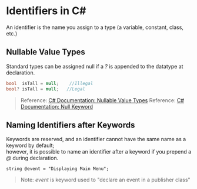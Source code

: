 # Identifiers in C#
An identifier is the name you assign to a type (a variable, constant, class, etc.)

## Nullable Value Types
Standard types can be assigned null if a _?_ is appended to the datatype at declaration.
```C#
bool  isTall = null;    //Illegal
bool? isTall = null;   //Legal
```
> Reference: [C# Documentation: Nullable Value Types](https://docs.microsoft.com/en-us/dotnet/csharp/language-reference/builtin-types/nullable-value-types)
> Reference: [C# Documentation: Null Keyword](https://docs.microsoft.com/en-us/dotnet/csharp/language-reference/keywords/null)

## Naming Identifiers after Keywords
Keywords are reserved, and an identifier cannot have the same name as a keyword by default; <br />
however, it is possible to name an identifier after a keyword if you prepend a _@_ during declaration.
```#C
string @event = "Displaying Main Menu";
```
> Note: _event_ is keyword used to "declare an event in a publisher class"
